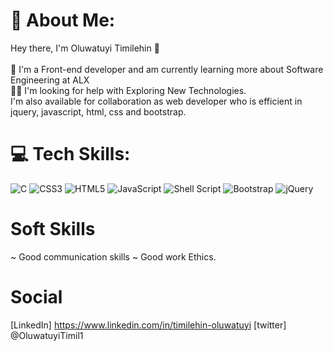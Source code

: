 # 💫 About Me:
Hey there, I'm Oluwatuyi Timilehin 👋<br><br>🎡 I'm a Front-end developer and am currently learning more about Software Engineering at ALX<br>👩‍💻 I'm looking for help with Exploring New Technologies.<br>I'm also available for collaboration as web developer who is efficient in jquery, javascript, html, css and bootstrap.



# 💻 Tech Skills:
![C](https://img.shields.io/badge/c-%2300599C.svg?style=for-the-badge&logo=c&logoColor=white) ![CSS3](https://img.shields.io/badge/css3-%231572B6.svg?style=for-the-badge&logo=css3&logoColor=white) ![HTML5](https://img.shields.io/badge/html5-%23E34F26.svg?style=for-the-badge&logo=html5&logoColor=white) ![JavaScript](https://img.shields.io/badge/javascript-%23323330.svg?style=for-the-badge&logo=javascript&logoColor=%23F7DF1E) ![Shell Script](https://img.shields.io/badge/shell_script-%23121011.svg?style=for-the-badge&logo=gnu-bash&logoColor=white) ![Bootstrap](https://img.shields.io/badge/bootstrap-%23563D7C.svg?style=for-the-badge&logo=bootstrap&logoColor=white) ![jQuery](https://img.shields.io/badge/jquery-%230769AD.svg?style=for-the-badge&logo=jquery&logoColor=white)

# Soft Skills
~ Good communication skills
~ Good work Ethics.

# Social
[LinkedIn] https://www.linkedin.com/in/timilehin-oluwatuyi
[twitter] @OluwatuyiTimil1





